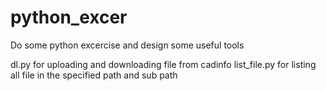 # python_excer
Do some python excercise and design some useful tools

dl.py for uploading and downloading file from cadinfo
list_file.py for listing all file in the specified path and sub path
